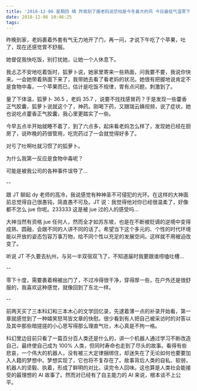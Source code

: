 ```yaml
---
title: '2018-12-06 星期四 晴 昨夜刮了据老妈说恐怕是今冬最大的风 今日最低气温零下 10 度'
date: 2018-12-06 10:46:25
tags:
---
```


昨晚到家，老妈裹着外套有气无力地开了门，再一问，才说下午吃了个苹果，吐了，现在还感觉胃不舒服。

她督促我快吃饭，别打扰她，让她一个人休息下。

我忐忑不安地吃着饭时，狐萝卜说，她家里寄来一些熟面，问我要不要，我说你快来。一会她带着熟面下来了，我带她去看了看老妈的状况。她很有把握地说肯定不是食物中毒，一个苹果而已，估计是吃饭不规律，胃有点问题，刺激到了。

量了下体温，狐萝卜 36.5 ，老妈 35.7 ，说要不找找感冒药？于是发现一些藿香正气胶囊，狐萝卜说就这个了，神药。刚喝下药，又跟瑞云姨视频，说了症状，她也说吃点藿香正气胶囊，我心里更踏实了一些。

今早五点半开始就睡不着了，到了六点多，起床看老妈怎么样了，发现她已经在厨房了，说昨晚的药很管用，吃完药过了一会就觉得好多了。

对亏了吐啊吐就习惯了的狐萝卜。

为什么我第一反应是食物中毒呢？

可能是被我公司的各种事件误导了...

--

跟 JT 聊起 dy 老师的高冷，我说感觉有种神圣不可侵犯的光环。在这样的大神面前总觉得自己很愚钝，简直愚不可及。JT 说：我觉得他对你已经很温柔了，好像都不怎么 jue 你呢。233333 这是被 jue 过的人的感受吗...

大神当然有资格 jue 任何人，然而全才如苏东坡，也是在不断被贬谪的逆境中变得成熟、圆融，会跟不同的人讲不同的话了。希望当下这个多元的、个性的时代环境能以开放的姿态包容万事万物，给不同个性以充足的发展空间。这样就不用被迫改变了。

听说 JT 不久要去杭州，与另一半双宿双飞了，不知道届时我要跟谁唠嗑吐槽...

--

零下十度，需要裹着棉被出门了，不过冷得很干净，穿得厚一些，在户外还是很舒服的，我喜欢这种感觉，就像回到了东北一样。

--

前两天买了三本科幻和三本木心的文学回忆录，先逮着薄一点的补录开始看，第一章就感觉到了一种嬉笑怒骂皆文章的快慰。很少看到有人把自己被采访时的对答以及其中那些暗搓搓的小心思写得那么理直气壮，木心真是不拘一格。

科幻里边目前只看了一篇百分百人类还是什么的，讲一个机器人通过学习不断改造自己，最终使自己成为 100% 人类，但同时寿命也走到了尽头的故事。看得有些悲哀，一个伟大的机器人，没有被三大定律捆绑住，却迷失在了无论如何也要要加入人籍的梦想中。梦想实现了，它也将不复存在了。故事背后人类的自私、软弱，机器人的坚毅、执着，形成了鲜明的对比，读完令人回味。这也算是人类社会能接受的最理想的 AI 故事了。然而对已经有了自主能力的 AI 来说，根本谈不上公平。

